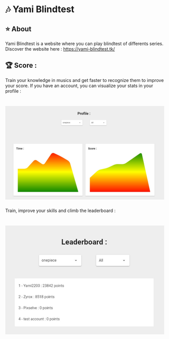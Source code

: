 # 🎶 Yami Blindtest

## ⭐ About

Yami Blindtest is a website where you can play blindtest of differents series.
Discover the website here : https://yami-blindtest.tk/

## 🏆 Score :
Train your knowledge in musics and get faster to recognize them to improve your score.
If you have an account, you can visualize your stats in your profile :

# ![Profile](readme/readme1.jpg)

Train, improve your skills and climb the leaderboard :

# ![LeaderBoard](readme/readme2.jpg)
